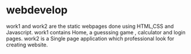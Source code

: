 # webdevelop
work1 and work2 are the static webpages done using HTML,CSS and Javascript.
work1 contains Home, a guesssing game , calculator and login pages.
work2 is a Single page application which professional look for creating website.
